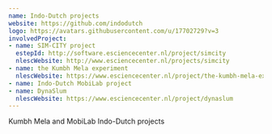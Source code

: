 ```yaml
---
name: Indo-Dutch projects
website: https://github.com/indodutch
logo: https://avatars.githubusercontent.com/u/17702729?v=3
involvedProject:
- name: SIM-CITY project
  estepId: http://software.esciencecenter.nl/project/simcity
  nlescWebsite: http://www.esciencecenter.nl/projects/simcity
- name: the Kumbh Mela experiment
  nlescWebsite: https://www.esciencecenter.nl/project/the-kumbh-mela-experiment
- name: Indo-Dutch MobiLab project
- name: DynaSlum
  nlescWebsite: https://www.esciencecenter.nl/project/dynaslum
---
```

Kumbh Mela and MobiLab Indo-Dutch projects
